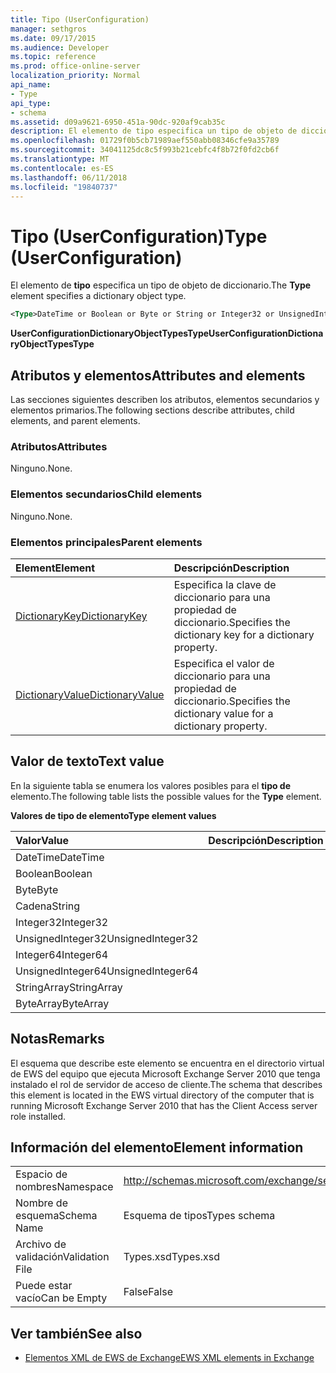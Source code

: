 ```yaml
---
title: Tipo (UserConfiguration)
manager: sethgros
ms.date: 09/17/2015
ms.audience: Developer
ms.topic: reference
ms.prod: office-online-server
localization_priority: Normal
api_name:
- Type
api_type:
- schema
ms.assetid: d09a9621-6950-451a-90dc-920af9cab35c
description: El elemento de tipo especifica un tipo de objeto de diccionario.
ms.openlocfilehash: 01729f0b5cb71989aef550abb08346cfe9a35789
ms.sourcegitcommit: 34041125dc8c5f993b21cebfc4f8b72f0fd2cb6f
ms.translationtype: MT
ms.contentlocale: es-ES
ms.lasthandoff: 06/11/2018
ms.locfileid: "19840737"
---
```

# <a name="type-userconfiguration"></a><span data-ttu-id="e533a-103">Tipo (UserConfiguration)</span><span class="sxs-lookup"><span data-stu-id="e533a-103">Type (UserConfiguration)</span></span>

<span data-ttu-id="e533a-104">El elemento de **tipo** especifica un tipo de objeto de diccionario.</span><span class="sxs-lookup"><span data-stu-id="e533a-104">The **Type** element specifies a dictionary object type.</span></span> 
  
```xml
<Type>DateTime or Boolean or Byte or String or Integer32 or UnsignedInteger32 or Integer64 or UnsignedInteger64 or StringArray or ByteArray</Type> 
```

 <span data-ttu-id="e533a-105">**UserConfigurationDictionaryObjectTypesType**</span><span class="sxs-lookup"><span data-stu-id="e533a-105">**UserConfigurationDictionaryObjectTypesType**</span></span>
## <a name="attributes-and-elements"></a><span data-ttu-id="e533a-106">Atributos y elementos</span><span class="sxs-lookup"><span data-stu-id="e533a-106">Attributes and elements</span></span>

<span data-ttu-id="e533a-107">Las secciones siguientes describen los atributos, elementos secundarios y elementos primarios.</span><span class="sxs-lookup"><span data-stu-id="e533a-107">The following sections describe attributes, child elements, and parent elements.</span></span>
  
### <a name="attributes"></a><span data-ttu-id="e533a-108">Atributos</span><span class="sxs-lookup"><span data-stu-id="e533a-108">Attributes</span></span>

<span data-ttu-id="e533a-109">Ninguno.</span><span class="sxs-lookup"><span data-stu-id="e533a-109">None.</span></span>
  
### <a name="child-elements"></a><span data-ttu-id="e533a-110">Elementos secundarios</span><span class="sxs-lookup"><span data-stu-id="e533a-110">Child elements</span></span>

<span data-ttu-id="e533a-111">Ninguno.</span><span class="sxs-lookup"><span data-stu-id="e533a-111">None.</span></span>
  
### <a name="parent-elements"></a><span data-ttu-id="e533a-112">Elementos principales</span><span class="sxs-lookup"><span data-stu-id="e533a-112">Parent elements</span></span>

|<span data-ttu-id="e533a-113">**Element**</span><span class="sxs-lookup"><span data-stu-id="e533a-113">**Element**</span></span>|<span data-ttu-id="e533a-114">**Descripción**</span><span class="sxs-lookup"><span data-stu-id="e533a-114">**Description**</span></span>|
|:-----|:-----|
|[<span data-ttu-id="e533a-115">DictionaryKey</span><span class="sxs-lookup"><span data-stu-id="e533a-115">DictionaryKey</span></span>](dictionarykey.md) <br/> |<span data-ttu-id="e533a-116">Especifica la clave de diccionario para una propiedad de diccionario.</span><span class="sxs-lookup"><span data-stu-id="e533a-116">Specifies the dictionary key for a dictionary property.</span></span>  <br/> |
|[<span data-ttu-id="e533a-117">DictionaryValue</span><span class="sxs-lookup"><span data-stu-id="e533a-117">DictionaryValue</span></span>](dictionaryvalue.md) <br/> |<span data-ttu-id="e533a-118">Especifica el valor de diccionario para una propiedad de diccionario.</span><span class="sxs-lookup"><span data-stu-id="e533a-118">Specifies the dictionary value for a dictionary property.</span></span>  <br/> |
   
## <a name="text-value"></a><span data-ttu-id="e533a-119">Valor de texto</span><span class="sxs-lookup"><span data-stu-id="e533a-119">Text value</span></span>

<span data-ttu-id="e533a-120">En la siguiente tabla se enumera los valores posibles para el **tipo de** elemento.</span><span class="sxs-lookup"><span data-stu-id="e533a-120">The following table lists the possible values for the **Type** element.</span></span> 
  
<span data-ttu-id="e533a-121">**Valores de tipo de elemento**</span><span class="sxs-lookup"><span data-stu-id="e533a-121">**Type element values**</span></span>

|<span data-ttu-id="e533a-122">**Valor**</span><span class="sxs-lookup"><span data-stu-id="e533a-122">**Value**</span></span>|<span data-ttu-id="e533a-123">**Descripción**</span><span class="sxs-lookup"><span data-stu-id="e533a-123">**Description**</span></span>|
|:-----|:-----|
|<span data-ttu-id="e533a-124">DateTime</span><span class="sxs-lookup"><span data-stu-id="e533a-124">DateTime</span></span>  <br/> ||
|<span data-ttu-id="e533a-125">Boolean</span><span class="sxs-lookup"><span data-stu-id="e533a-125">Boolean</span></span>  <br/> ||
|<span data-ttu-id="e533a-126">Byte</span><span class="sxs-lookup"><span data-stu-id="e533a-126">Byte</span></span>  <br/> ||
|<span data-ttu-id="e533a-127">Cadena</span><span class="sxs-lookup"><span data-stu-id="e533a-127">String</span></span>  <br/> ||
|<span data-ttu-id="e533a-128">Integer32</span><span class="sxs-lookup"><span data-stu-id="e533a-128">Integer32</span></span>  <br/> ||
|<span data-ttu-id="e533a-129">UnsignedInteger32</span><span class="sxs-lookup"><span data-stu-id="e533a-129">UnsignedInteger32</span></span>  <br/> ||
|<span data-ttu-id="e533a-130">Integer64</span><span class="sxs-lookup"><span data-stu-id="e533a-130">Integer64</span></span>  <br/> ||
|<span data-ttu-id="e533a-131">UnsignedInteger64</span><span class="sxs-lookup"><span data-stu-id="e533a-131">UnsignedInteger64</span></span>  <br/> ||
|<span data-ttu-id="e533a-132">StringArray</span><span class="sxs-lookup"><span data-stu-id="e533a-132">StringArray</span></span>  <br/> ||
|<span data-ttu-id="e533a-133">ByteArray</span><span class="sxs-lookup"><span data-stu-id="e533a-133">ByteArray</span></span>  <br/> ||
   
## <a name="remarks"></a><span data-ttu-id="e533a-134">Notas</span><span class="sxs-lookup"><span data-stu-id="e533a-134">Remarks</span></span>

<span data-ttu-id="e533a-135">El esquema que describe este elemento se encuentra en el directorio virtual de EWS del equipo que ejecuta Microsoft Exchange Server 2010 que tenga instalado el rol de servidor de acceso de cliente.</span><span class="sxs-lookup"><span data-stu-id="e533a-135">The schema that describes this element is located in the EWS virtual directory of the computer that is running Microsoft Exchange Server 2010 that has the Client Access server role installed.</span></span>
  
## <a name="element-information"></a><span data-ttu-id="e533a-136">Información del elemento</span><span class="sxs-lookup"><span data-stu-id="e533a-136">Element information</span></span>

|||
|:-----|:-----|
|<span data-ttu-id="e533a-137">Espacio de nombres</span><span class="sxs-lookup"><span data-stu-id="e533a-137">Namespace</span></span>  <br/> |http://schemas.microsoft.com/exchange/services/2006/types  <br/> |
|<span data-ttu-id="e533a-138">Nombre de esquema</span><span class="sxs-lookup"><span data-stu-id="e533a-138">Schema Name</span></span>  <br/> |<span data-ttu-id="e533a-139">Esquema de tipos</span><span class="sxs-lookup"><span data-stu-id="e533a-139">Types schema</span></span>  <br/> |
|<span data-ttu-id="e533a-140">Archivo de validación</span><span class="sxs-lookup"><span data-stu-id="e533a-140">Validation File</span></span>  <br/> |<span data-ttu-id="e533a-141">Types.xsd</span><span class="sxs-lookup"><span data-stu-id="e533a-141">Types.xsd</span></span>  <br/> |
|<span data-ttu-id="e533a-142">Puede estar vacío</span><span class="sxs-lookup"><span data-stu-id="e533a-142">Can be Empty</span></span>  <br/> |<span data-ttu-id="e533a-143">False</span><span class="sxs-lookup"><span data-stu-id="e533a-143">False</span></span>  <br/> |
   
## <a name="see-also"></a><span data-ttu-id="e533a-144">Ver también</span><span class="sxs-lookup"><span data-stu-id="e533a-144">See also</span></span>



- [<span data-ttu-id="e533a-145">Elementos XML de EWS de Exchange</span><span class="sxs-lookup"><span data-stu-id="e533a-145">EWS XML elements in Exchange</span></span>](ews-xml-elements-in-exchange.md)

